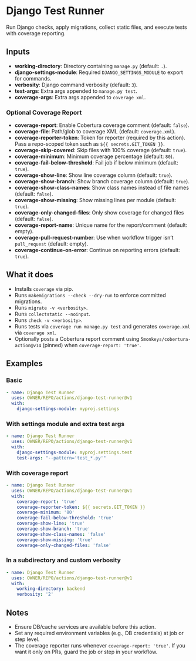 # Django Test Runner

Run Django checks, apply migrations, collect static files, and execute tests with coverage reporting.

## Inputs

- **working-directory**: Directory containing `manage.py` (default: `.`).
- **django-settings-module**: Required `DJANGO_SETTINGS_MODULE` to export for commands.
- **verbosity**: Django command verbosity (default: `3`).
- **test-args**: Extra args appended to `manage.py test`.
- **coverage-args**: Extra args appended to `coverage xml`.

### Optional Coverage Report

- **coverage-report**: Enable Cobertura coverage comment (default: `false`).
- **coverage-file**: Path/glob to coverage XML (default: `coverage.xml`).
- **coverage-reporter-token**: Token for reporter (required by this action). Pass a repo-scoped token such as `${{ secrets.GIT_TOKEN }}`.
- **coverage-skip-covered**: Skip files with 100% coverage (default: `true`).
- **coverage-minimum**: Minimum coverage percentage (default: `80`).
- **coverage-fail-below-threshold**: Fail job if below minimum (default: `true`).
- **coverage-show-line**: Show line coverage column (default: `true`).
- **coverage-show-branch**: Show branch coverage column (default: `true`).
- **coverage-show-class-names**: Show class names instead of file names (default: `false`).
- **coverage-show-missing**: Show missing lines per module (default: `true`).
- **coverage-only-changed-files**: Only show coverage for changed files (default: `false`).
- **coverage-report-name**: Unique name for the report/comment (default: empty).
- **coverage-pull-request-number**: Use when workflow trigger isn’t `pull_request` (default: empty).
- **coverage-continue-on-error**: Continue on reporting errors (default: `true`).

## What it does

- Installs `coverage` via pip.
- Runs `makemigrations --check --dry-run` to enforce committed migrations.
- Runs `migrate -v <verbosity>`.
- Runs `collectstatic --noinput`.
- Runs `check -v <verbosity>`.
- Runs tests via `coverage run manage.py test` and generates `coverage.xml` via `coverage xml`.
- Optionally posts a Cobertura report comment using `5monkeys/cobertura-action@v14` (pinned) when `coverage-report: 'true'`.

## Examples

### Basic

```yaml
- name: Django Test Runner
  uses: OWNER/REPO/actions/django-test-runner@v1
  with:
    django-settings-module: myproj.settings
```

### With settings module and extra test args

```yaml
- name: Django Test Runner
  uses: OWNER/REPO/actions/django-test-runner@v1
  with:
    django-settings-module: myproj.settings.test
    test-args: "--pattern='test_*.py'"
```

### With coverage report

```yaml
- name: Django Test Runner
  uses: OWNER/REPO/actions/django-test-runner@v1
  with:
    coverage-report: 'true'
    coverage-reporter-token: ${{ secrets.GIT_TOKEN }}
    coverage-minimum: '80'
    coverage-fail-below-threshold: 'true'
    coverage-show-line: 'true'
    coverage-show-branch: 'true'
    coverage-show-class-names: 'false'
    coverage-show-missing: 'true'
    coverage-only-changed-files: 'false'
```

### In a subdirectory and custom verbosity

```yaml
- name: Django Test Runner
  uses: OWNER/REPO/actions/django-test-runner@v1
  with:
    working-directory: backend
    verbosity: '2'
```

## Notes

- Ensure DB/cache services are available before this action.
- Set any required environment variables (e.g., DB credentials) at job or step level.
- The coverage reporter runs whenever `coverage-report: 'true'`. If you want it only on PRs, guard the job or step in your workflow.

